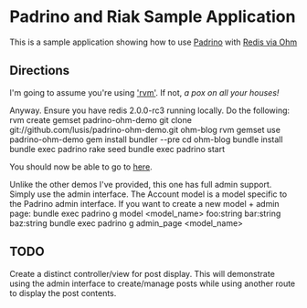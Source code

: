 Padrino and Riak Sample Application
=========================================

This is a sample application showing how to use [Padrino](http://padrinorb.com) with [Redis via Ohm](http://github.com/soveran/ohm)

Directions
----------
I'm going to assume you're using ['rvm'](http://rvm.beginrescueend.com). If not, *a pox on all your houses!*

Anyway. Ensure you have redis 2.0.0-rc3 running locally. Do the following:
	rvm create gemset padrino-ohm-demo
	git clone git://github.com/lusis/padrino-ohm-demo.git ohm-blog
	rvm gemset use padrino-ohm-demo
	gem install bundler --pre
	cd ohm-blog
	bundle install
	bundle exec padrino rake seed
	bundle exec padrino start

You should now be able to go to [here](http://localhost:3000/admin).

Unlike the other demos I've provided, this one has full admin support. Simply use the admin interface. The Account model is a model specific to the Padrino admin interface.
If you want to create a new model + admin page:
	bundle exec padrino g model <model_name> foo:string bar:string baz:string
	bundle exec padrino g admin_page <model_name>

TODO
----
Create a distinct controller/view for post display. This will demonstrate using the admin interface to create/manage posts while using another route to display the post contents.
